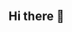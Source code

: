 ## Hi there 👋

<!--
** Hi, I'm Luiz Santos ✨ 

# luizvsx
##  Hi, I'm Luiz ✨

🧠 Computer science student at UFPel<br/>
🔭 Machine learning student<br/>


# 💻 Tech Stack:
![Python](https://img.shields.io/badge/python-3670A0?style=for-the-badge&logo=python&logoColor=ffdd54) ![Git](https://img.shields.io/badge/git-%23F05033.svg?style=for-the-badge&logo=git&logoColor=white) ![GitHub](https://img.shields.io/badge/github-%23121011.svg?style=for-the-badge&logo=github&logoColor=white) ![NumPy](https://img.shields.io/badge/numpy-%23013243.svg?style=for-the-badge&logo=numpy&logoColor=white) ![scikit-learn](https://img.shields.io/badge/scikit--learn-%23F7931E.svg?style=for-the-badge&logo=scikit-learn&logoColor=white)
# 📊 GitHub Stats:
![](https://github-readme-stats.vercel.app/api?username=Luizsantos791&theme=merko&hide_border=false&include_all_commits=false&count_private=false)<br/>
![](https://nirzak-streak-stats.vercel.app/?user=Luizsantos791&theme=merko&hide_border=false)<br/>
![](https://github-readme-stats.vercel.app/api/top-langs/?username=Luizsantos791&theme=merko&hide_border=false&include_all_commits=false&count_private=false&layout=compact)

---
[![](https://visitcount.itsvg.in/api?id=Luizsantos791&icon=0&color=0)](https://visitcount.itsvg.in)

<!-- Proudly created with GPRM ( https://gprm.itsvg.in ) -->
